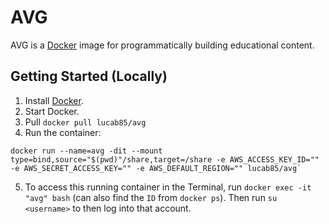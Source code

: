 # AVG

AVG is a [Docker](https://www.docker.com/) image for
programmatically building educational content.

## Getting Started (Locally)

1.  Install [Docker](https://docs.docker.com/install/).
2.  Start Docker.
3.  Pull `docker pull lucab85/avg`
4.  Run the container:
~~~
docker run --name=avg -dit --mount type=bind,source="$(pwd)"/share,target=/share -e AWS_ACCESS_KEY_ID="" -e AWS_SECRET_ACCESS_KEY="" -e AWS_DEFAULT_REGION="" lucab85/avg`
~~~
5.  To access this running container in the Terminal, run
    `docker exec -it "avg" bash` (can also find the `ID` from
    `docker ps`). Then run `su <username>` to then log into that
    account.
